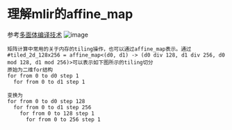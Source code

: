 # 理解mlir的affine_map
参考[多面体编译技术](https://www.cnblogs.com/wujianming-110117/p/17281946.html)
![image](https://github.com/carolove/Study-with-Machine-Learning/assets/834467/6953c365-fec8-413f-9890-3e39c86c4547)

```
矩阵计算中常用的关于内存的tiling操作，也可以通过affine_map表示。通过#tiled_2d_128x256 = affine_map<(d0, d1) -> (d0 div 128, d1 div 256, d0 mod 128, d1 mod 256)>可以表示如下图所示的tiling切分
原始为二维for结构
for from 0 to d0 step 1
  for from 0 to d1 step 1

变换为
for from 0 to d0 step 128
  for from 0 to d1 step 256
    for from 0 to 128 step 1
      for from 0 to 256 step 1

```
